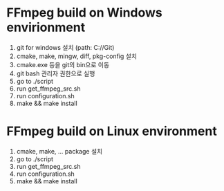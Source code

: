 # FFmpeg build on Windows envirionment
1. git for windows 설치 (path: C://Git)
2. cmake, make, mingw, diff, pkg-config 설치
4. cmake.exe 등을 git의 bin으로 이동
5. git bash 관리자 권한으로 실행
6. go to ./script
7. run get_ffmpeg_src.sh
8. run configuration.sh
9. make && make install

# FFmpeg build on Linux environment
1. cmake, make, ... package 설치
2. go to ./script
3. run get_ffmpeg_src.sh
4. run configuration.sh
5. make && make install
